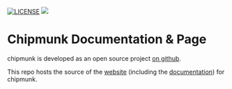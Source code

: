 [![LICENSE](https://img.shields.io/github/license/esrlabs/chipmunk-docs?color=blue)](LICENSE.txt)
[![](https://github.com/esrlabs/chipmunk-docs/workflows/JekyllDeploy/badge.svg)](https://github.com/esrlabs/chipmunk-docs/actions)

# Chipmunk Documentation & Page

chipmunk is developed as an open source project [on github](https://github.com/esrlabs/chipmunk).

This repo hosts the source of the [website](https://esrlabs.github.io/chipmunk-docs/) (including the [documentation](https://esrlabs.github.io/chipmunk-docs/book/)) for chipmunk.



